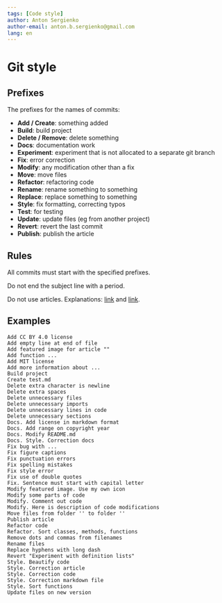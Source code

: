 ```yaml
---
tags: [Code style]
author: Anton Sergienko
author-email: anton.b.sergienko@gmail.com
lang: en
---
```


# Git style

## Prefixes

The prefixes for the names of commits:

- **Add / Create**: something added
- **Build**: build project
- **Delete / Remove**: delete something
- **Docs**: documentation work
- **Experiment**: experiment that is not allocated to a separate git branch
- **Fix**: error correction
- **Modify**: any modification other than a fix
- **Move**: move files
- **Refactor**: refactoring code
- **Rename**: rename something to something
- **Replace**: replace something to something
- **Style**: fix formatting, correcting typos
- **Test**: for testing
- **Update**: update files (eg from another project)
- **Revert**: revert the last commit
- **Publish**: publish the article

## Rules

All commits must start with the specified prefixes.

Do not end the subject line with a period.

Do not use articles. Explanations: [link](https://www.reddit.com/r/git/comments/7gjhpd/using_an_article_in_a_commit_message/) and [link](https://english.stackexchange.com/questions/38759/dropping-articles-in-the-title-of-an-article-or-a-section-or-in-the-caption-o).

## Examples

```text
Add CC BY 4.0 license
Add empty line at end of file
Add featured image for article ""
Add function ...
Add MIT license
Add more information about ...
Build project
Create test.md
Delete extra character is newline
Delete extra spaces
Delete unnecessary files
Delete unnecessary imports
Delete unnecessary lines in code
Delete unnecessary sections
Docs. Add license in markdown format
Docs. Add range on copyright year
Docs. Modify README.md
Docs. Style. Correction docs
Fix bug with ...
Fix figure captions
Fix punctuation errors
Fix spelling mistakes
Fix style error
Fix use of double quotes
Fix. Sentence must start with capital letter
Modify featured image. Use my own icon
Modify some parts of code
Modify. Comment out code
Modify. Here is description of code modifications
Move files from folder '' to folder ''
Publish article
Refactor code
Refactor. Sort classes, methods, functions
Remove dots and commas from filenames
Rename files
Replace hyphens with long dash
Revert "Experiment with definition lists"
Style. Beautify code
Style. Correction article
Style. Correction code
Style. Correction markdown file
Style. Sort functions
Update files on new version
```
